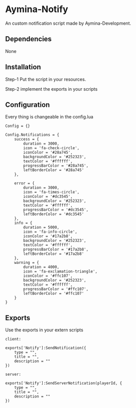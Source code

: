 # Aymina-Notify
An custom notification script made by Aymina-Development.

## Dependencies
None

## Installation

Step-1
Put the script in your resources.

Step-2
implement the exports in your scripts

## Configuration
Every thing is changeable in the config.lua
```
Config = {}

Config.Notifications = {
    success = {
        duration = 3000,
        icon = 'fa-check-circle',
        iconColor = '#28a745',
        backgroundColor = '#252323',
        textColor = '#ffffff',
        progressBarColor = '#28a745',
        leftBorderColor = '#28a745'
    },
    
    error = {
        duration = 3000,
        icon = 'fa-times-circle',
        iconColor = '#dc3545',
        backgroundColor = '#252323',
        textColor = '#ffffff',
        progressBarColor = '#dc3545',
        leftBorderColor = '#dc3545'
    },
    info = {
        duration = 5000,
        icon = 'fa-info-circle',
        iconColor = '#17a2b8',
        backgroundColor = '#252323',
        textColor = '#ffffff',
        progressBarColor = '#17a2b8',
        leftBorderColor = '#17a2b8'
    },
    warning = {
        duration = 4000,
        icon = 'fa-exclamation-triangle',
        iconColor = '#ffc107',
        backgroundColor = '#252323',
        textColor = '#ffffff',
        progressBarColor = '#ffc107',
        leftBorderColor = '#ffc107'
    }
}
```
## Exports
Use the exports in your extern scripts
```
client:

exports['Notify']:SendNotification({
    type = "",
    title = "",
    description = ""
})

server:

exports['Notify']:SendServerNotification(playerId, {
    type = "",
    title = "",
    description = ""
})
```
